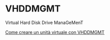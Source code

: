 # VHDDMGMT
Virtual Hard Disk Drive ManaGeMenT

[Come creare un unità virtuale con VHDDMGMT](https://ilfavolosomondodileo-wordpress-com.translate.goog/2025/08/02/come-creare-un-unita-virtuale-con-vhddmgmt/?_x_tr_sl=it&_x_tr_tl=en&_x_tr_hl=it&_x_tr_pto=wapp)
